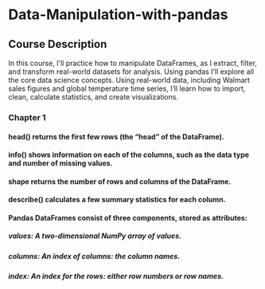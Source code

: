 # Data-Manipulation-with-pandas

## Course Description
In this course, I'll practice how to manipulate DataFrames, as I extract, filter, and transform real-world datasets for analysis. Using pandas I’ll explore all the core data science concepts. Using real-world data, including Walmart sales figures and global temperature time series, I’ll learn how to import, clean, calculate statistics, and create visualizations.

### Chapter 1
#### head() returns the first few rows (the “head” of the DataFrame).
#### info() shows information on each of the columns, such as the data type and number of missing values.
#### shape returns the number of rows and columns of the DataFrame.
#### describe() calculates a few summary statistics for each column.
#### Pandas DataFrames consist of three components, stored as attributes:
##### 	values: A two-dimensional NumPy array of values.
##### 	columns: An index of columns: the column names.
##### 	index: An index for the rows: either row numbers or row names.
